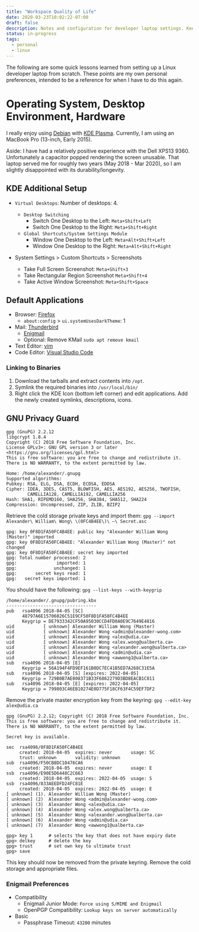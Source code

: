 ```yaml
---
title: "Workspace Quality of Life"
date: 2020-03-23T10:02:22-07:00
draft: false
description: Notes and configuration for developer laptop settings. Keeping track of some of preferences (when setting up a new laptop from scratch)
status: in-progress
tags:
  - personal
  - linux
---
```


The following are some quick lessons learned from setting up a Linux developer laptop from scratch. These points are my own personal preferences, intended to be a reference for when I have to do this again.

# Operating System, Desktop Environment, Hardware

I really enjoy using [Debian](https://www.debian.org/) with [KDE Plasma](https://kde.org/).
Currently, I am using an MacBook Pro (13-inch, Early 2015).

Aside: I have had a relatively positive experience with the Dell XPS13 9360. Unfortunately a capacitor popped rendering the screen unusable. That laptop served me for roughly two years (May 2018 - Mar 2020), so I am slightly disappointed with its durability/longevity.

## KDE Additional Setup

* `Virtual Desktops`: Number of desktops: 4.
    * `Desktop Switching`
        * Switch One Desktop to the Left: `Meta+Shift+Left`
        * Switch One Desktop to the Right: `Meta+Shift+Right`
    * `Global Shortcuts/System Settings Module`
        * Window One Desktop to the Left: `Meta+Alt+Shift+Left`
        * Window One Desktop to the Right: `Meta+Alt+Shift+Right`

* System Settings > Custom Shortcuts > Screenshots
    * Take Full Screen Screenshot: `Meta+Shift+3`
    * Take Rectangular Region Screenshot `Meta+Shift+4`
    * Take Active Window Screenshot: `Meta+Shift+Space`

## Default Applications

* Browser: [Firefox](https://www.mozilla.org/en-US/firefox/new/)
    * `about:config` > `ui.systemUsesDarkTheme`: 1
* Mail: [Thunderbird](https://www.thunderbird.net/en-US/)
    * [Enigmail](https://addons.thunderbird.net/en-US/thunderbird/addon/enigmail/)
    * Optional: Remove KMail `sudo apt remove kmail`
* Text Editor: [vim](https://www.vim.org/)
* Code Editor: [Visual Studio Code](https://code.visualstudio.com/) 

### Linking to Binaries

1. Download the tarballs and extract contents into `/opt`.
2. Symlink the required binaries into `/usr/local/bin/`
3. Right click the KDE Icon (bottom left corner) and edit applications. Add the newly created symlinks, descriptions, icons.

## GNU Privacy Guard

```text
gpg (GnuPG) 2.2.12
libgcrypt 1.8.4
Copyright (C) 2018 Free Software Foundation, Inc.
License GPLv3+: GNU GPL version 3 or later <https://gnu.org/licenses/gpl.html>
This is free software: you are free to change and redistribute it.
There is NO WARRANTY, to the extent permitted by law.

Home: /home/alexander/.gnupg
Supported algorithms:
Pubkey: RSA, ELG, DSA, ECDH, ECDSA, EDDSA
Cipher: IDEA, 3DES, CAST5, BLOWFISH, AES, AES192, AES256, TWOFISH,
        CAMELLIA128, CAMELLIA192, CAMELLIA256
Hash: SHA1, RIPEMD160, SHA256, SHA384, SHA512, SHA224
Compression: Uncompressed, ZIP, ZLIB, BZIP2
```

Retrieve the cold storage private keys and import them: `gpg --import Alexander\ William\ Wong\ \(0FC4B4EE\)\ –\ Secret.asc`
```text
gpg: key 0F8D1FA50FC4B4EE: public key "Alexander William Wong (Master)" imported
gpg: key 0F8D1FA50FC4B4EE: "Alexander William Wong (Master)" not changed
gpg: key 0F8D1FA50FC4B4EE: secret key imported
gpg: Total number processed: 2
gpg:               imported: 1
gpg:              unchanged: 1
gpg:       secret keys read: 1
gpg:   secret keys imported: 1
```

You should have the following: `gpg --list-keys --with-keygrip`
```text
/home/alexander/.gnupg/pubring.kbx
----------------------------------
pub   rsa4096 2018-04-05 [SC]
      48797A6E15706026C51E9CF50F8D1FA50FC4B4EE
      Keygrip = DE7933342CF50A95030CCD4FD0A0E9C7649E4816
uid           [ unknown] Alexander William Wong (Master)
uid           [ unknown] Alexander Wong <admin@alexander-wong.com>
uid           [ unknown] Alexander Wong <alex@udia.ca>
uid           [ unknown] Alexander Wong <alex.wong@ualberta.ca>
uid           [ unknown] Alexander Wong <alexander.wong@ualberta.ca>
uid           [ unknown] Alexander Wong <admin@udia.ca>
uid           [ unknown] Alexander Wong <awwong1@ualberta.ca>
sub   rsa4096 2018-04-05 [E]
      Keygrip = 56A194F4FD9EF161B0DC7EC41B5ED7A268C31E5A
sub   rsa4096 2018-04-05 [S] [expires: 2022-04-05]
      Keygrip = 729B0B7AE008371B33F6862279D3BD8EACB1C811
sub   rsa4096 2018-04-05 [E] [expires: 2022-04-05]
      Keygrip = 799803C46EB10274E0D775F18CF63F4C59EF7DF2
```

Remove the private master encryption key from the keyring:
`gpg --edit-key alex@udia.ca`

```text
gpg (GnuPG) 2.2.12; Copyright (C) 2018 Free Software Foundation, Inc.
This is free software: you are free to change and redistribute it.
There is NO WARRANTY, to the extent permitted by law.

Secret key is available.

sec  rsa4096/0F8D1FA50FC4B4EE
     created: 2018-04-05  expires: never       usage: SC  
     trust: unknown       validity: unknown
sub  rsa4096/F50CB8DC10476CA6
     created: 2018-04-05  expires: never       usage: E   
ssb  rsa4096/E90E5D6448C2C663
     created: 2018-04-05  expires: 2022-04-05  usage: S   
ssb  rsa4096/833AEEDFD24FC81E
     created: 2018-04-05  expires: 2022-04-05  usage: E   
[ unknown] (1). Alexander William Wong (Master)
[ unknown] (2)  Alexander Wong <admin@alexander-wong.com>
[ unknown] (3)  Alexander Wong <alex@udia.ca>
[ unknown] (4)  Alexander Wong <alex.wong@ualberta.ca>
[ unknown] (5)  Alexander Wong <alexander.wong@ualberta.ca>
[ unknown] (6)  Alexander Wong <admin@udia.ca>
[ unknown] (7)  Alexander Wong <awwong1@ualberta.ca>

gpg> key 1      # selects the key that does not have expiry date
gpg> delkey     # delete the key
gpg> trust      # set own key to ultimate trust
gpg> save
```

This key should now be removed from the private keyring. Remove the cold storage and appropriate files.

### Enigmail Preferences

* Compatibility
    * Enigmail Junior Mode: `Force using S/MIME and Enigmail`
    * OpenPGP Compatibility: `Lookup keys on server automatically`
* Basic
    * Passphrase Timeout: `43200` minutes
